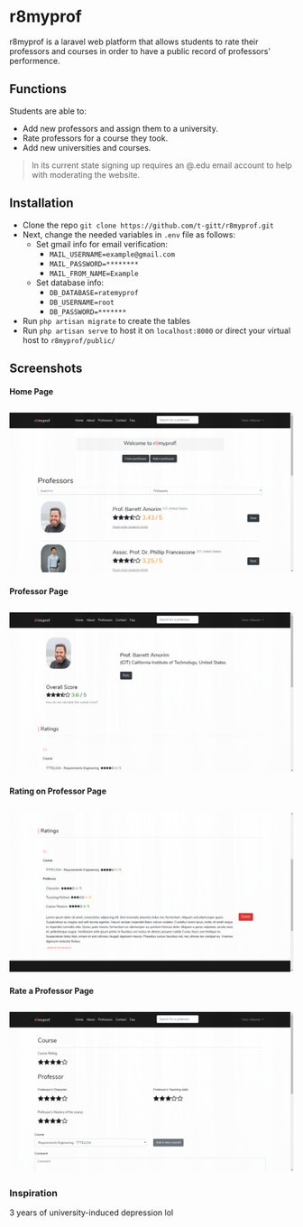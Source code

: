 # r8myprof
r8myprof is a laravel web platform that allows students to rate their professors and courses in order to have a public record of professors' performence.

## Functions
Students are able to:
* Add new professors and assign them to a university.
* Rate professors for a course they took.
* Add new universities and courses.

> In its current state signing up requires an @.edu email account to help with moderating the website.

## Installation
* Clone the repo `git clone https://github.com/t-gitt/r8myprof.git`
* Next, change the needed variables in `.env` file as follows:
    * Set gmail info for email verification:
        * `MAIL_USERNAME=example@gmail.com`
        * `MAIL_PASSWORD=********` 
        * `MAIL_FROM_NAME=Example`
    * Set database info:
        * `DB_DATABASE=ratemyprof`
        * `DB_USERNAME=root`
        * `DB_PASSWORD=*******`
* Run `php artisan migrate` to create the tables
* Run `php artisan serve` to host it on `localhost:8000` or direct your virtual host to `r8myprof/public/`

## Screenshots
#### Home Page
![Alt text](/Screenshots/1.png?raw=true "Home Page")
---
#### Professor Page
![Alt text](/Screenshots/2.png?raw=true "Professor Page")
---
#### Rating on Professor Page
![Alt text](/Screenshots/3.png?raw=true "Rating Display")
---
#### Rate a Professor Page
![Alt text](/Screenshots/4.png?raw=true "Rating")
---
### Inspiration
3 years of university-induced depression lol